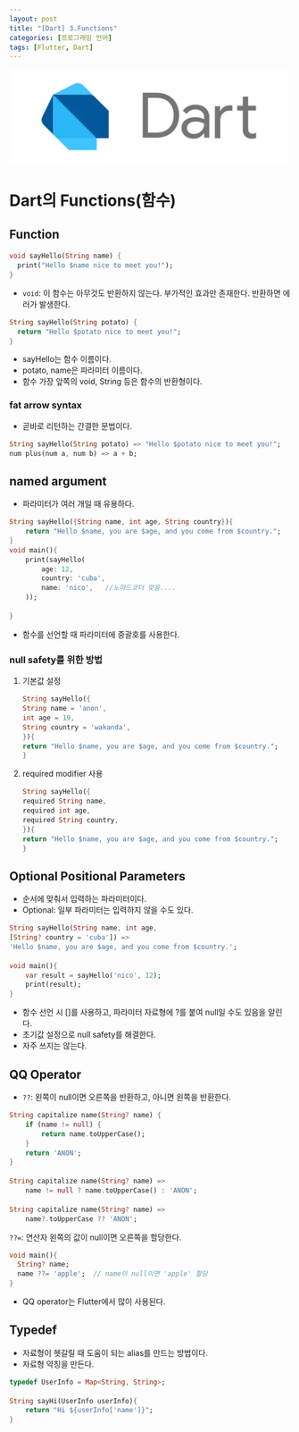 ```yaml
---
layout: post
title: "[Dart] 3.Functions"
categories: [프로그래밍 언어]
tags: [Flutter, Dart]
---
```


<img src="/assets/img/dart.png" alt="dart" width="500"/>

# Dart의 Functions(함수)

## Function

```dart
void sayHello(String name) {
  print("Hello $name nice to meet you!");
}
```

- `void`: 이 함수는 아무것도 반환하지 않는다. 부가적인 효과만 존재한다. 반환하면 에러가 발생한다.

```dart
String sayHello(String potato) {
  return "Hello $potato nice to meet you!";
}
```

- sayHello는 함수 이름이다.
- potato, name은 파라미터 이름이다.
- 함수 가장 앞쪽의 void, String 등은 함수의 반환형이다.

### fat arrow syntax

- 곧바로 리턴하는 간결한 문법이다.

```dart
String sayHello(String potato) => "Hello $potato nice to meet you!";
num plus(num a, num b) => a + b;
```

## named argument

- 파라미터가 여러 개일 때 유용하다.

```dart
String sayHello({String name, int age, String country}){
	return "Hello $name, you are $age, and you come from $country.";
}
void main(){
	print(sayHello(
    	age: 12,
        country: 'cuba',
        name: 'nico',   //노마드코더 맞음....
    ));

}
```

- 함수를 선언할 때 파라미터에 중괄호를 사용한다.

### null safety를 위한 방법

1. 기본값 설정

   ```dart
   String sayHello({
   String name = 'anon',
   int age = 19,
   String country = 'wakanda',
   }){
   return "Hello $name, you are $age, and you come from $country.";
   }
   ```

2. required modifier 사용

   ```dart
   String sayHello({
   required String name,
   required int age,
   required String country,
   }){
   return "Hello $name, you are $age, and you come from $country.";
   }
   ```

## Optional Positional Parameters

- 순서에 맞춰서 입력하는 파라미터이다.
- Optional: 일부 파라미터는 입력하지 않을 수도 있다.

```dart
String sayHello(String name, int age,
[String? country = 'cuba']) =>
'Hello $name, you are $age, and you come from $country.';

void main(){
	var result = sayHello('nico', 12);
    print(result);
}
```

- 함수 선언 시 []를 사용하고, 파라미터 자료형에 ?를 붙여 null일 수도 있음을 알린다.
- 초기값 설정으로 null safety를 해결한다.
- 자주 쓰지는 않는다.

## QQ Operator

- `??`: 왼쪽이 null이면 오른쪽을 반환하고, 아니면 왼쪽을 반환한다.

```dart
String capitalize name(String? name) {
	if (name != null) {
    	return name.toUpperCase();
    }
    return 'ANON';
}

String capitalize name(String? name) =>
	name != null ? name.toUpperCase() : 'ANON';

String capitalize name(String? name) =>
	name?.toUpperCase ?? 'ANON';
```

`??=`: 연산자 왼쪽의 값이 null이면 오른쪽을 할당한다.

```dart
void main(){
  String? name;
  name ??= 'apple';  // name이 null이면 'apple' 할당
}
```

- QQ operator는 Flutter에서 많이 사용된다.

## Typedef

- 자료형이 헷갈릴 때 도움이 되는 alias를 만드는 방법이다.
- 자료형 약칭을 만든다.

```dart
typedef UserInfo = Map<String, String>;

String sayHi(UserInfo userInfo){
	return "Hi ${userInfo['name']}";
}
```
